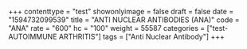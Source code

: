 +++
contenttype = "test"
showonlyimage = false
draft = false
date = "1594732099539"
title = "ANTI NUCLEAR ANTIBODIES (ANA)"
code = "ANA"
rate = "600"
hc = "100"
weight = 55587
categories = ["test-AUTOIMMUNE ARTHRITIS"]
tags = ["Anti Nuclear Antibody"]
+++


